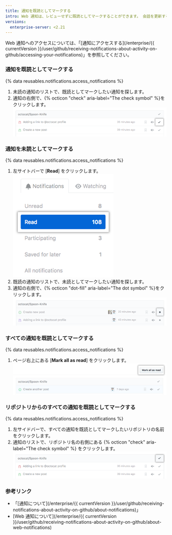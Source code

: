 ```yaml
---
title: 通知を既読としてマークする
intro: Web 通知は、レビューせずに既読としてマークすることができます。 会話を更新すると、新しい通知が届きます。 既読の会話を未読とマークすることもできるので、後からでも簡単に見つけることができます。
versions:
  enterprise-server: <2.21
---
```


Web 通知へのアクセスについては、「[通知にアクセスする](/enterprise/{{ currentVersion }}/user/github/receiving-notifications-about-activity-on-github/accessing-your-notifications)」を参照してください。

### 通知を既読としてマークする

{% data reusables.notifications.access_notifications %}
1. 未読の通知のリストで、既読としてマークしたい通知を探します。
1. 通知の右側で、{% octicon "check" aria-label="The check symbol" %}をクリックします。 ![1 つの通知を既読としてマークするボタン](/assets/images/help/notifications/notifications_mark_individual_as_read.png)

### 通知を未読としてマークする

{% data reusables.notifications.access_notifications %}
1. 左サイトバーで [**Read**] をクリックします。 ![すべての通知のボタン](/assets/images/help/notifications/sidebar_read_notifications.png)
1. 既読の通知のリストで、未読としてマークしたい通知を探します。
1. 通知の右側で、{% octicon "dot-fill" aria-label="The dot symbol" %}をクリックします。 ![通知を既読としてマークするボタン](/assets/images/help/notifications/notifications_mark_individual_as_unread.png)

### すべての通知を既読としてマークする

{% data reusables.notifications.access_notifications %}
1. ページ右上にある [**Mark all as read**] をクリックします。 ![すべての通知を既読としてマークするボタン](/assets/images/help/notifications/notifications_mark_all_as_read.png)

### リポジトリからのすべての通知を既読としてマークする

{% data reusables.notifications.access_notifications %}
1. 左サイドバーで、すべての通知を既読としてマークしたいリポジトリの名前をクリックします。
1. 通知のリストで、リポジトリ名の右側にある {% octicon "check" aria-label="The check symbol" %} をクリックします。 ![リポジトリからのすべての通知を既読としてマークするボタン](/assets/images/help/notifications/notifications_repositories_mark_all_as_read.png)

### 参考リンク

- 「[通知について](/enterprise/{{ currentVersion }}/user/github/receiving-notifications-about-activity-on-github/about-notifications)」
- [Web 通知について](/enterprise/{{ currentVersion }}/user/github/receiving-notifications-about-activity-on-github/about-web-notifications)
